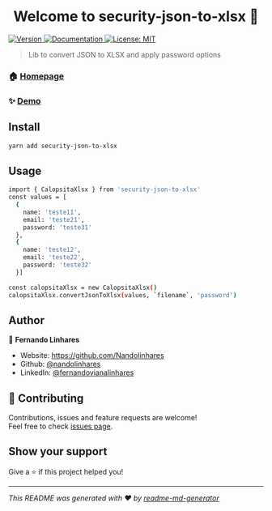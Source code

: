 <h1 align="center">Welcome to security-json-to-xlsx 👋</h1>
<p>
  <a href="https://www.npmjs.com/package/security-json-to-xlsx" target="_blank">
    <img alt="Version" src="https://img.shields.io/npm/v/security-json-to-xlsx.svg">
  </a>
  <a href="https://github.com/Nandolinhares/security-json-to-xlsx" target="_blank">
    <img alt="Documentation" src="https://img.shields.io/badge/documentation-yes-brightgreen.svg" />
  </a>
  <a href="#" target="_blank">
    <img alt="License: MIT" src="https://img.shields.io/badge/License-MIT-yellow.svg" />
  </a>
</p>

> Lib to convert JSON to XLSX and apply password options

### 🏠 [Homepage](https://github.com/Nandolinhares/security-json-to-xlsx)

### ✨ [Demo](https://github.com/Nandolinhares/security-json-to-xlsx)

## Install

```sh
yarn add security-json-to-xlsx
```

## Usage

```sh
import { CalopsitaXlsx } from 'security-json-to-xlsx'
const values = [
  {
    name: 'teste11',
    email: 'teste21',
    password: 'teste31'
  },
  {
    name: 'teste12',
    email: 'teste22',
    password: 'teste32'
  }]
  
const calopsitaXlsx = new CalopsitaXlsx()
calopsitaXlsx.convertJsonToXlsx(values, `filename`, 'password')
```

## Author

👤 **Fernando Linhares**

* Website: https://github.com/Nandolinhares
* Github: [@nandolinhares](https://github.com/nandolinhares)
* LinkedIn: [@fernandovianalinhares](https://linkedin.com/in/fernandovianalinhares)

## 🤝 Contributing

Contributions, issues and feature requests are welcome!<br />Feel free to check [issues page](https://github.com/Nandolinhares/security-json-to-xlsx/issues). 

## Show your support

Give a ⭐️ if this project helped you!

***
_This README was generated with ❤️ by [readme-md-generator](https://github.com/kefranabg/readme-md-generator)_